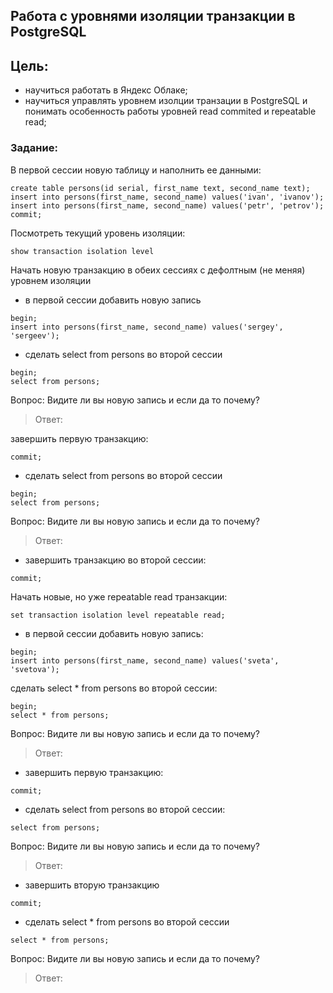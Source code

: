 ## Работа с уровнями изоляции транзакции в PostgreSQL

## Цель:
- научиться работать в Яндекс Облаке;
- научиться управлять уровнем изолции транзации в PostgreSQL и понимать особенность работы уровней read commited и repeatable read;

### Задание:
В первой сессии новую таблицу и наполнить ее данными:
~~~postgresql
create table persons(id serial, first_name text, second_name text);
insert into persons(first_name, second_name) values('ivan', 'ivanov');
insert into persons(first_name, second_name) values('petr', 'petrov');
commit;
~~~

Посмотреть текущий уровень изоляции:
~~~postgresql
show transaction isolation level
~~~

Начать новую транзакцию в обеих сессиях с дефолтным (не меняя) уровнем изоляции
- в первой сессии добавить новую запись
~~~postgresql
begin;
insert into persons(first_name, second_name) values('sergey', 'sergeev');
~~~
- сделать select from persons во второй сессии
~~~postgresql
begin;
select from persons;
~~~
Вопрос: Видите ли вы новую запись и если да то почему?
> Ответ:

завершить первую транзакцию:
~~~postgresql
commit;
~~~
- сделать select from persons во второй сессии
~~~postgresql
begin;
select from persons;
~~~
Вопрос: Видите ли вы новую запись и если да то почему?
> Ответ:

- завершить транзакцию во второй сессии:
~~~postgresql
commit;
~~~

Начать новые, но уже repeatable read транзакции:
~~~postgresql
set transaction isolation level repeatable read;
~~~

- в первой сессии добавить новую запись:
~~~postgresql
begin;
insert into persons(first_name, second_name) values('sveta', 'svetova');
~~~

сделать select * from persons во второй сессии:
~~~postgresql
begin;
select * from persons;
~~~
Вопрос: Видите ли вы новую запись и если да то почему?
> Ответ:

- завершить первую транзакцию:
~~~postgresql
commit;
~~~
- сделать select from persons во второй сессии:
~~~postgresql
select from persons;
~~~

Вопрос: Видите ли вы новую запись и если да то почему?
> Ответ:


- завершить вторую транзакцию
~~~postgresql
commit;
~~~

- сделать select * from persons во второй сессии
~~~postgresql
select * from persons;
~~~

Вопрос: Видите ли вы новую запись и если да то почему?
> Ответ: